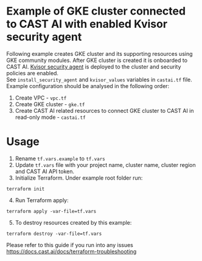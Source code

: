 # Example of GKE cluster connected to CAST AI with enabled Kvisor security agent
Following example creates GKE cluster and its supporting resources using GKE community modules.
After GKE cluster is created it is onboarded to CAST AI.
[Kvisor security agent](https://docs.cast.ai/docs/kvisor) is deployed to the cluster and security policies are enabled.\
See `install_security_agent` and `kvisor_values` variables in `castai.tf` file.\
Example configuration should be analysed in the following order:
1. Create VPC - `vpc.tf`
2. Create GKE cluster - `gke.tf`
3. Create CAST AI related resources to connect GKE cluster to CAST AI in read-only mode - `castai.tf`

# Usage
1. Rename `tf.vars.example` to `tf.vars`
2. Update `tf.vars` file with your project name, cluster name, cluster region and CAST AI API token.
3. Initialize Terraform. Under example root folder run:
```
terraform init
```
4. Run Terraform apply:
```
terraform apply -var-file=tf.vars
```
5. To destroy resources created by this example:
```
terraform destroy -var-file=tf.vars
```

Please refer to this guide if you run into any issues https://docs.cast.ai/docs/terraform-troubleshooting
